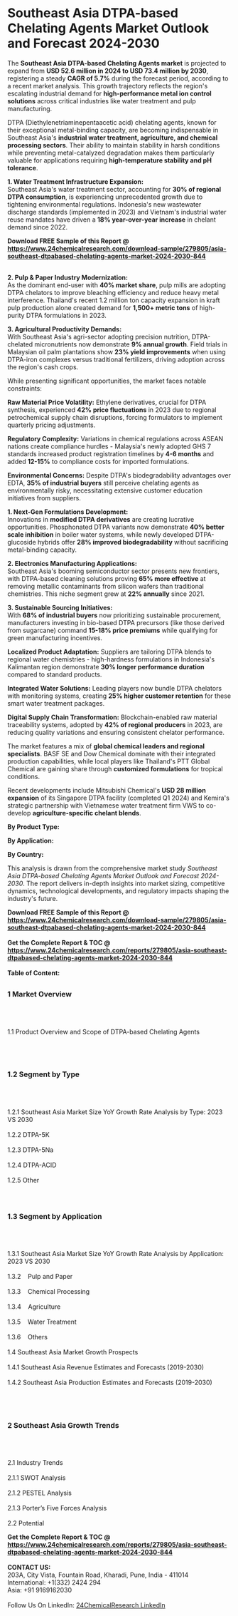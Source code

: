 <h1>Southeast Asia DTPA-based Chelating Agents Market Outlook and Forecast 2024-2030</h1><p>The <strong>Southeast Asia DTPA-based Chelating Agents market</strong> is projected to expand from <strong>USD 52.6 million in 2024 to USD 73.4 million by 2030</strong>, registering a steady <strong>CAGR of 5.7%</strong> during the forecast period, according to a recent market analysis. This growth trajectory reflects the region's escalating industrial demand for <strong>high-performance metal ion control solutions</strong> across critical industries like water treatment and pulp manufacturing.</p><p>DTPA (Diethylenetriaminepentaacetic acid) chelating agents, known for their exceptional metal-binding capacity, are becoming indispensable in Southeast Asia's <strong>industrial water treatment, agriculture, and chemical processing sectors</strong>. Their ability to maintain stability in harsh conditions while preventing metal-catalyzed degradation makes them particularly valuable for applications requiring <strong>high-temperature stability and pH tolerance</strong>.</p><p><strong>1. Water Treatment Infrastructure Expansion:</strong><br>
Southeast Asia's water treatment sector, accounting for <strong>30% of regional DTPA consumption</strong>, is experiencing unprecedented growth due to tightening environmental regulations. Indonesia's new wastewater discharge standards (implemented in 2023) and Vietnam's industrial water reuse mandates have driven a <strong>18% year-over-year increase</strong> in chelant demand since 2022.</p><div><b>Download FREE Sample of this Report @ 
            <a href="https://www.24chemicalresearch.com/download-sample/279805/asia-southeast-dtpabased-chelating-agents-market-2024-2030-844">
            https://www.24chemicalresearch.com/download-sample/279805/asia-southeast-dtpabased-chelating-agents-market-2024-2030-844</a></b></div><br><p><strong>2. Pulp &amp; Paper Industry Modernization:</strong><br>
As the dominant end-user with <strong>40% market share</strong>, pulp mills are adopting DTPA chelators to improve bleaching efficiency and reduce heavy metal interference. Thailand's recent 1.2 million ton capacity expansion in kraft pulp production alone created demand for <strong>1,500+ metric tons</strong> of high-purity DTPA formulations in 2023.</p><p><strong>3. Agricultural Productivity Demands:</strong><br>
With Southeast Asia's agri-sector adopting precision nutrition, DTPA-chelated micronutrients now demonstrate <strong>9% annual growth</strong>. Field trials in Malaysian oil palm plantations show <strong>23% yield improvements</strong> when using DTPA-iron complexes versus traditional fertilizers, driving adoption across the region's cash crops.</p><p>While presenting significant opportunities, the market faces notable constraints:</p><p><strong>Raw Material Price Volatility:</strong> Ethylene derivatives, crucial for DTPA synthesis, experienced <strong>42% price fluctuations</strong> in 2023 due to regional petrochemical supply chain disruptions, forcing formulators to implement quarterly pricing adjustments.</p><p><strong>Regulatory Complexity:</strong> Variations in chemical regulations across ASEAN nations create compliance hurdles - Malaysia's newly adopted GHS 7 standards increased product registration timelines by <strong>4-6 months</strong> and added <strong>12-15%</strong> to compliance costs for imported formulations.</p><p><strong>Environmental Concerns:</strong> Despite DTPA's biodegradability advantages over EDTA, <strong>35% of industrial buyers</strong> still perceive chelating agents as environmentally risky, necessitating extensive customer education initiatives from suppliers.</p><p><strong>1. Next-Gen Formulations Development:</strong><br>
Innovations in <strong>modified DTPA derivatives</strong> are creating lucrative opportunities. Phosphonated DTPA variants now demonstrate <strong>40% better scale inhibition</strong> in boiler water systems, while newly developed DTPA-glucoside hybrids offer <strong>28% improved biodegradability</strong> without sacrificing metal-binding capacity.</p><p><strong>2. Electronics Manufacturing Applications:</strong><br>
Southeast Asia's booming semiconductor sector presents new frontiers, with DTPA-based cleaning solutions proving <strong>65% more effective</strong> at removing metallic contaminants from silicon wafers than traditional chemistries. This niche segment grew at <strong>22% annually</strong> since 2021.</p><p><strong>3. Sustainable Sourcing Initiatives:</strong><br>
With <strong>68% of industrial buyers</strong> now prioritizing sustainable procurement, manufacturers investing in bio-based DTPA precursors (like those derived from sugarcane) command <strong>15-18% price premiums</strong> while qualifying for green manufacturing incentives.</p><p><strong>Localized Product Adaptation:</strong> Suppliers are tailoring DTPA blends to regional water chemistries - high-hardness formulations in Indonesia's Kalimantan region demonstrate <strong>30% longer performance duration</strong> compared to standard products.</p><p><strong>Integrated Water Solutions:</strong> Leading players now bundle DTPA chelators with monitoring systems, creating <strong>25% higher customer retention</strong> for these smart water treatment packages.</p><p><strong>Digital Supply Chain Transformation:</strong> Blockchain-enabled raw material traceability systems, adopted by <strong>42% of regional producers</strong> in 2023, are reducing quality variations and ensuring consistent chelator performance.</p><p>The market features a mix of <strong>global chemical leaders and regional specialists</strong>. BASF SE and Dow Chemical dominate with their integrated production capabilities, while local players like Thailand's PTT Global Chemical are gaining share through <strong>customized formulations</strong> for tropical conditions.</p><p>Recent developments include Mitsubishi Chemical's <strong>USD 28 million expansion</strong> of its Singapore DTPA facility (completed Q1 2024) and Kemira's strategic partnership with Vietnamese water treatment firm VWS to co-develop <strong>agriculture-specific chelant blends</strong>.</p><p><strong>By Product Type:</strong></p><p><strong>By Application:</strong></p><p><strong>By Country:</strong></p><p>This analysis is drawn from the comprehensive market study <em>Southeast Asia DTPA-based Chelating Agents Market Outlook and Forecast 2024-2030</em>. The report delivers in-depth insights into market sizing, competitive dynamics, technological developments, and regulatory impacts shaping the industry's future.</p><div><b>Download FREE Sample of this Report @ 
            <a href="https://www.24chemicalresearch.com/download-sample/279805/asia-southeast-dtpabased-chelating-agents-market-2024-2030-844">
            https://www.24chemicalresearch.com/download-sample/279805/asia-southeast-dtpabased-chelating-agents-market-2024-2030-844</a></b></div><br><div><b>Get the Complete Report & TOC @ 
            <a href="https://www.24chemicalresearch.com/reports/279805/asia-southeast-dtpabased-chelating-agents-market-2024-2030-844">
            https://www.24chemicalresearch.com/reports/279805/asia-southeast-dtpabased-chelating-agents-market-2024-2030-844</a></b></div><br>
            <b>Table of Content:</b><p><h2><span style="font-size:16px"><strong>1 Market Overview&nbsp;&nbsp; &nbsp;</strong></span></h2><br />
<br />
<p>1.1 Product Overview and Scope of DTPA-based Chelating Agents&nbsp;</p><br />
<br />
<h2><strong><span style="font-size:16px">1.2 Segment by Type&nbsp;&nbsp; &nbsp;</span></strong></h2><br />
<br />
<p>1.2.1 Southeast Asia Market Size YoY Growth Rate Analysis by Type: 2023 VS 2030&nbsp;&nbsp; &nbsp;<br /><br />
1.2.2 DTPA-5K&nbsp;&nbsp; &nbsp;<br /><br />
1.2.3 DTPA-5Na<br /><br />
1.2.4 DTPA-ACID<br /><br />
1.2.5 Other<br /><br />
<br />
<h2><span style="font-size:16px"><strong>1.3 Segment by Application&nbsp;&nbsp;</strong></span></h2><br />
<br />
<p>1.3.1 Southeast Asia Market Size YoY Growth Rate Analysis by Application: 2023 VS 2030&nbsp;&nbsp; &nbsp;<br /><br />
1.3.2&nbsp;&nbsp; &nbsp;Pulp and Paper<br /><br />
1.3.3&nbsp;&nbsp; &nbsp;Chemical Processing<br /><br />
1.3.4&nbsp;&nbsp; &nbsp;Agriculture<br /><br />
1.3.5&nbsp;&nbsp; &nbsp;Water Treatment<br /><br />
1.3.6&nbsp;&nbsp; &nbsp;Others<br /><br />
1.4 Southeast Asia Market Growth Prospects&nbsp;&nbsp; &nbsp;<br /><br />
1.4.1 Southeast Asia Revenue Estimates and Forecasts (2019-2030)&nbsp;&nbsp; &nbsp;<br /><br />
1.4.2 Southeast Asia Production Estimates and Forecasts (2019-2030)&nbsp;&nbsp;</p><br />
<br />
<h2><span style="font-size:16px"><strong>2 Southeast Asia Growth Trends&nbsp;&nbsp; &nbsp;</strong></span></h2><br />
<br />
<p>2.1 Industry Trends&nbsp;&nbsp; &nbsp;<br /><br />
2.1.1 SWOT Analysis&nbsp;&nbsp; &nbsp;<br /><br />
2.1.2 PESTEL Analysis&nbsp;&nbsp; &nbsp;<br /><br />
2.1.3 Porter&rsquo;s Five Forces Analysis&nbsp;&nbsp; &nbsp;<br /><br />
2.2 Potential</p><div><b>Get the Complete Report & TOC @ 
            <a href="https://www.24chemicalresearch.com/reports/279805/asia-southeast-dtpabased-chelating-agents-market-2024-2030-844">
            https://www.24chemicalresearch.com/reports/279805/asia-southeast-dtpabased-chelating-agents-market-2024-2030-844</a></b></div><br><b>CONTACT US:</b><br>
            203A, City Vista, Fountain Road, Kharadi, Pune, India - 411014<br>
            International: +1(332) 2424 294<br>
            Asia: +91 9169162030 <br><br>
            Follow Us On LinkedIn: <a href="https://www.linkedin.com/company/24chemicalresearch/">24ChemicalResearch LinkedIn</a>